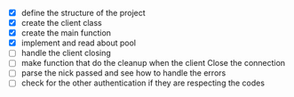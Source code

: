 - [x] define the structure of the project
- [x] create the client class
- [x] create the main function
- [x] implement and read about pool
- [ ] handle the client closing 
- [ ] make function that do the cleanup when the client Close the connection
- [ ] parse the nick passed and see how to handle the errors
- [ ] check for the other authentication if they are respecting the codes
